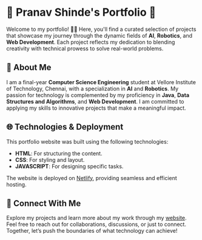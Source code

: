 # 🌟 Pranav Shinde's Portfolio 🌟

Welcome to my portfolio! 🎨✨ Here, you'll find a curated selection of projects that showcase my journey through the dynamic fields of **AI**, **Robotics**, and **Web Development**. Each project reflects my dedication to blending creativity with technical prowess to solve real-world problems.

## 🚀 About Me

I am a final-year **Computer Science Engineering** student at Vellore Institute of Technology, Chennai, with a specialization in **AI** and **Robotics**. My passion for technology is complemented by my proficiency in **Java**, **Data Structures and Algorithms**, and **Web Development**. I am committed to applying my skills to innovative projects that make a meaningful impact.

## 🌐 Technologies & Deployment

This portfolio website was built using the following technologies:

- **HTML**: For structuring the content.
- **CSS**: For styling and layout.
- **JAVASCRIPT**: For designing specific tasks.
  
The website is deployed on [Netlify](https://your-netlify-url.netlify.app), providing seamless and efficient hosting.

## 🤝 Connect With Me

Explore my projects and learn more about my work through my [website](https://pranavshinde.netlify.app/). Feel free to reach out for collaborations, discussions, or just to connect. Together, let’s push the boundaries of what technology can achieve!

